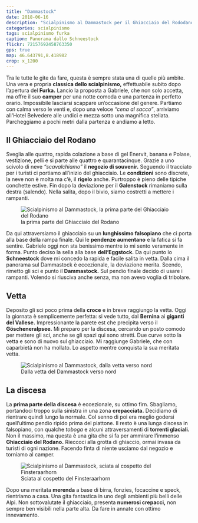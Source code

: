 ```yaml
---
title: "Dammastock"
date: 2018-06-16
description: "Scialpinismo al Dammastock per il Ghiacciaio del Rododano con partenza dall’Albergo Belvedere dopo il Passo del Furka"
categories: scialpinismo
tags: scialpinismo furka 
caption: Panorama dallo Schneestock
flickr: 72157692458763350
gps: true
map: 46.643791,8.418982
crop: x_1200
---
```


Tra le tutte le gite da fare, questa è sempre stata una di quelle più ambite. Una vera e propria **classica dello scialpinismo,** effettuabile subito dopo l’apertura del **Furka.** Lancio la proposta a Gabriele, che non solo accetta, ma offre il suo **camper** per una notte comoda e una partenza in perfetto orario. Impossibile lasciarsi scappare un‘occasione del genere. Partiamo con calma verso le venti e, dopo una veloce *“cena al sacco”*, arriviamo all'Hotel Belvedere alle undici e mezza sotto una magnifica stellata. Parcheggiamo a pochi metri dalla partenza e andiamo a letto.

## Il Ghiacciaio del Rodano

Sveglia alle quattro, rapida colazione a base di gel Enervit, banana e Polase, vestizione, pelli e si parte alle quattro e quarantacinque. Grazie a uno scivolo di neve *“scavalchiamo”* il **negozio di souvenir.** Seguendo il tracciato per i turisti ci portiamo all’inizio del ghiacciaio. Le **condizioni** sono discrete, la neve non è molta ma c’è, il **rigelo** anche. Purtroppo è pieno delle tipiche conchette estive. Fin dopo la deviazione per il **Galenstock** rimaniamo sulla destra (salendo). Nella salita, dopo il bivio, siamo costretti a mettere i rampanti.

<figure>
    <img src="https://farm2.staticflickr.com/1782/42948444681_a4cf87d769_c.jpg" alt="Scialpinismo al Dammastock, la prima parte del Ghiacciaio del Rodano" /> 
    <figcaption>la prima parte del Ghiacciaio del Rodano</figcaption>
</figure>

Da qui attraversiamo il ghiacciaio su un **lunghissimo falsopiano** che ci porta alla base della rampa finale. Qui le **pendenze aumentano** e la fatica si fa sentire. Gabriele oggi non sta benissimo mentre io mi sento veramente in forma. Punto deciso la sella alla base **dell‘Eggstock.** Da qui punto lo **Schneestock** dove mi concedo la rapida e facile salita in vetta. Dalla cima il panorama sul Dammastock è eccezionale, la deviazione merita. Scendo, rimetto gli sci e punto il **Dammastock.** Sul pendio finale decido di usare i rampanti. Volendo si riusciva anche senza, ma non avevo voglia di tribolare.

## Vetta

Deposito gli sci poco prima della **croce** e in breve raggiungo la vetta. Oggi la giornata è semplicemente perfetta: si vede tutto, dal **Bernina** ai **giganti del Vallese.** Impressionante la parete est che precipita verso il **Göscheneralpsee.** Mi preparo per la discesa, cercando un posto comodo per mettere gli sci, anche se gli spazi qui sono stretti. Due curve sotto la vetta e sono di nuovo sul ghiacciaio. Mi raggiunge Gabriele, che con caparbietà non ha mollato. Lo aspetto mentre conquista la sua meritata vetta. 

<figure>
    <img src="https://farm1.staticflickr.com/918/42356824644_86bb9daa97_c.jpg" alt="Scialpinismo al Dammastock, dalla vetta verso nord" /> 
    <figcaption>Dalla vetta del Dammastock verso nord</figcaption>
</figure>

## La discesa

La **prima parte della discesa** è eccezionale, su ottimo firn. Sbagliamo, portandoci troppo sulla sinistra in una zona **crepacciata.** Decidiamo di rientrare quindi lungo la normale. Col senno di poi era meglio godersi quell’ultimo pendio ripido prima del piattone. Il resto è una lunga discesa in falsopiano, con qualche *toboga* e alcuni attraversamenti di **torrenti glaciali.** Non il massimo, ma questa è una gita che si fa per ammirare l’immenso **Ghiacciaio del Rodano.** Rieccoci alla grotta di ghiaccio, ormai invasa da turisti di ogni nazione. Facendo finta di niente usciamo dal negozio e torniamo al camper.

<figure>
    <img src="https://farm2.staticflickr.com/1838/42948443481_dfd4775988_c.jpg" alt="Scialpinismo al Dammastock, sciata al cospetto del Finsteraarhorn" /> 
    <figcaption>Sciata al cospetto del Finsteraarhorn</figcaption>
</figure>

Dopo una meritata **merenda** a base di birra, fonzies, focaccine e speck, rientriamo a casa. Una gita fantastica in uno degli ambienti più belli delle Alpi. Non sottovalutate il ghiacciaio, presenta **numerosi crepacci,** non sempre ben visibili nella parte alta. Da fare in annate con ottimo innevamento.
